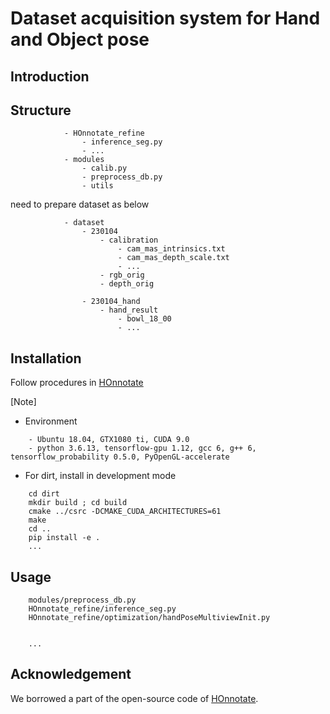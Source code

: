 # Dataset acquisition system for Hand and Object pose
## Introduction


## Structure

```
            - HOnnotate_refine
                - inference_seg.py
                - ...
            - modules
                - calib.py
                - preprocess_db.py
                - utils
```

need to prepare dataset as below
```
            - dataset
                - 230104
                    - calibration
                        - cam_mas_intrinsics.txt
                        - cam_mas_depth_scale.txt
                        - ...
                    - rgb_orig
                    - depth_orig

                - 230104_hand
                    - hand_result
                        - bowl_18_00
                        - ...
```


## Installation

Follow procedures in [HOnnotate](https://github.com/shreyashampali/HOnnotate?)

[Note]
- Environment

```
    - Ubuntu 18.04, GTX1080 ti, CUDA 9.0
    - python 3.6.13, tensorflow-gpu 1.12, gcc 6, g++ 6, tensorflow_probability 0.5.0, PyOpenGL-accelerate
```

- For dirt, install in development mode
```
    cd dirt
    mkdir build ; cd build
    cmake ../csrc -DCMAKE_CUDA_ARCHITECTURES=61
    make
    cd ..
    pip install -e .
    ...
```






## Usage


```
    modules/preprocess_db.py
    HOnnotate_refine/inference_seg.py
    HOnnotate_refine/optimization/handPoseMultiviewInit.py


    ...
```



## Acknowledgement
We borrowed a part of the open-source code of [HOnnotate](https://github.com/shreyashampali/HOnnotate?). 

